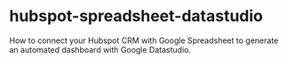 # hubspot-spreadsheet-datastudio
How to connect your Hubspot CRM with Google Spreadsheet to generate an automated dashboard with Google Datastudio.
